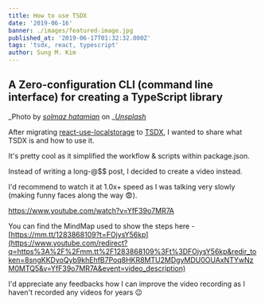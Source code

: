 ```yaml
---
title: How to use TSDX
date: '2019-06-16'
banner: ./images/featured-image.jpg
published_at: '2019-06-17T01:32:32.000Z'
tags: 'tsdx, react, typescript'
author: Sung M. Kim
---
```


## A Zero-configuration CLI (command line interface) for creating a TypeScript library

_Photo by _[_solmaz hatamian_](https://unsplash.com/@solmaz67?utm_source=unsplash&utm_medium=referral&utm_content=creditCopyText)_ on _[_Unsplash_](https://unsplash.com/search/photos/typescript?utm_source=unsplash&utm_medium=referral&utm_content=creditCopyText)

After migrating [react-use-localstorage](https://www.npmjs.com/package/react-use-localstorage) to [TSDX](https://www.npmjs.com/package/tsdx), I wanted to share what TSDX is and how to use it.

It's pretty cool as it simplified the workflow & scripts within package.json.

Instead of writing a long-@$$ post, I decided to create a video instead.

I'd recommend to watch it at 1.0x+ speed as I was talking very slowly (making funny faces along the way 😨).

https://www.youtube.com/watch?v=YfF39o7MR7A

You can find the MindMap used to show the steps here - [https://mm.tt/1283868109?t=FOjysY56kp](https://www.youtube.com/redirect?q=https%3A%2F%2Fmm.tt%2F1283868109%3Ft%3DFOjysY56kp&redir_token=8sngKKDyoQyb9khEhfB7Poq8HKR8MTU2MDgyMDU0OUAxNTYwNzM0MTQ5&v=YfF39o7MR7A&event=video_description)

I'd appreciate any feedbacks how I can improve the video recording as I haven't recorded any videos for years 😉

